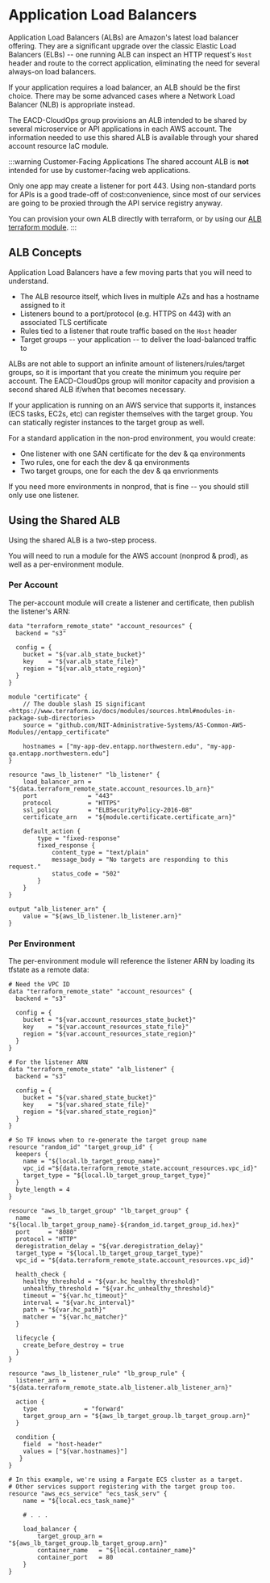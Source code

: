 # Application Load Balancers
Application Load Balancers (ALBs) are Amazon's latest load balancer offering. They are a significant upgrade over the classic Elastic Load Balancers (ELBs) -- one running ALB can inspect an HTTP request's `Host` header and route to the correct application, eliminating the need for several always-on load balancers.

If your application requires a load balancer, an ALB should be the first choice. There may be some advanced cases where a Network Load Balancer (NLB) is appropriate instead.

The EACD-CloudOps group provisions an ALB intended to be shared by several microservice or API applications in each AWS account. The information needed to use this shared ALB is available through your shared account resource IaC module.

:::warning Customer-Facing Applications
The shared account ALB is **not** intended for use by customer-facing web applications. 

Only one app may create a listener for port 443. Using non-standard ports for APIs is a good trade-off of cost:convenience, since most of our services are going to be proxied through the API service registry anyway.

You can provision your own ALB directly with terraform, or by using our [ALB terraform module](../iac/available-modules.md).
:::

## ALB Concepts
Application Load Balancers have a few moving parts that you will need to understand.

- The ALB resource itself, which lives in multiple AZs and has a hostname assigned to it
- Listeners bound to a port/protocol (e.g. HTTPS on 443) with an associated TLS certificate
- Rules tied to a listener that route traffic based on the `Host` header
- Target groups -- your application -- to deliver the load-balanced traffic to

ALBs are not able to support an infinite amount of listeners/rules/target groups, so it is important that you create the minimum you require per account. The EACD-CloudOps group will monitor capacity and provision a second shared ALB if/when that becomes necessary. 

If your application is running on an AWS service that supports it, instances (ECS tasks, EC2s, etc) can register themselves with the target group. You can statically register instances to the target group as well.

For a standard application in the non-prod environment, you would create:

- One listener with one SAN certificate for the dev & qa environments
- Two rules, one for each the dev & qa environments
- Two target groups, one for each the dev & qa envrionments

If you need more environments in nonprod, that is fine -- you should still only use one listener. 

## Using the Shared ALB
Using the shared ALB is a two-step process. 

You will need to run a module for the AWS account (nonprod & prod), as well as a per-environment module.

### Per Account
The per-account module will create a listener and certificate, then publish the listener's ARN:

```hcl
data "terraform_remote_state" "account_resources" {
  backend = "s3"

  config = {
    bucket = "${var.alb_state_bucket}"
    key    = "${var.alb_state_file}"
    region = "${var.alb_state_region}"
  }
}

module "certificate" {
    // The double slash IS significant <https://www.terraform.io/docs/modules/sources.html#modules-in-package-sub-directories>
    source = "github.com/NIT-Administrative-Systems/AS-Common-AWS-Modules//entapp_certificate"

    hostnames = ["my-app-dev.entapp.northwestern.edu", "my-app-qa.entapp.northwestern.edu"]
}

resource "aws_lb_listener" "lb_listener" {
    load_balancer_arn = "${data.terraform_remote_state.account_resources.lb_arn}"
    port              = "443"
    protocol          = "HTTPS"
    ssl_policy        = "ELBSecurityPolicy-2016-08"
    certificate_arn   = "${module.certificate.certificate_arn}"

    default_action {
        type = "fixed-response"
        fixed_response {
            content_type = "text/plain"
            message_body = "No targets are responding to this request."
            status_code = "502"
        }
    }
}

output "alb_listener_arn" {
    value = "${aws_lb_listener.lb_listener.arn}"
}
```

### Per Environment
The per-environment module will reference the listener ARN by loading its tfstate as a remote data:

```hcl
# Need the VPC ID
data "terraform_remote_state" "account_resources" {
  backend = "s3"

  config = {
    bucket = "${var.account_resources_state_bucket}"
    key    = "${var.account_resources_state_file}"
    region = "${var.account_resources_state_region}"
  }
}

# For the listener ARN
data "terraform_remote_state" "alb_listener" {
  backend = "s3"

  config = {
    bucket = "${var.shared_state_bucket}"
    key    = "${var.shared_state_file}"
    region = "${var.shared_state_region}"
  }
}

# So TF knows when to re-generate the target group name
resource "random_id" "target_group_id" {
  keepers {
    name = "${local.lb_target_group_name}"
    vpc_id ="${data.terraform_remote_state.account_resources.vpc_id}"
    target_type = "${local.lb_target_group_target_type}"
  }
  byte_length = 4
}

resource "aws_lb_target_group" "lb_target_group" {
  name     = "${local.lb_target_group_name}-${random_id.target_group_id.hex}"
  port     = "8080"
  protocol = "HTTP"
  deregistration_delay = "${var.deregistration_delay}"
  target_type = "${local.lb_target_group_target_type}"
  vpc_id = "${data.terraform_remote_state.account_resources.vpc_id}"

  health_check {
    healthy_threshold = "${var.hc_healthy_threshold}"
    unhealthy_threshold = "${var.hc_unhealthy_threshold}"
    timeout = "${var.hc_timeout}"
    interval = "${var.hc_interval}"
    path = "${var.hc_path}"
    matcher = "${var.hc_matcher}"
  }

  lifecycle {
    create_before_destroy = true
  }
}

resource "aws_lb_listener_rule" "lb_group_rule" {
  listener_arn = "${data.terraform_remote_state.alb_listener.alb_listener_arn}"

  action {
    type             = "forward"
    target_group_arn = "${aws_lb_target_group.lb_target_group.arn}"
  }
  
  condition {
    field  = "host-header"
    values = ["${var.hostnames}"]
   }
}

# In this example, we're using a Fargate ECS cluster as a target.
# Other services support registering with the target group too.
resource "aws_ecs_service" "ecs_task_serv" {
    name = "${local.ecs_task_name}"
    
    # . . .

    load_balancer {
        target_group_arn = "${aws_lb_target_group.lb_target_group.arn}"
        container_name   = "${local.container_name}"
        container_port   = 80
    }
}
```